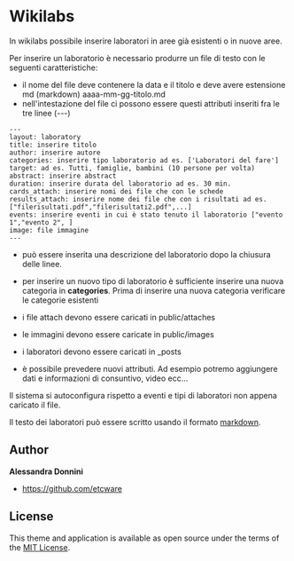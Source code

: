 # Wikilabs

In wikilabs possibile inserire laboratori in aree già esistenti o in nuove aree.

Per inserire un laboratorio è necessario produrre un file di testo con le seguenti caratteristiche:

* il nome del file deve contenere la data e il titolo e deve avere estensione md (markdown) aaaa-mm-gg-titolo.md
* nell'intestazione del file ci possono essere questi attributi inseriti fra le tre linee (---)

```
---
layout: laboratory
title: inserire titolo
author: inserire autore 
categories: inserire tipo laboratorio ad es. ['Laboratori del fare']
target: ad es. Tutti, famiglie, bambini (10 persone per volta)
abstract: inserire abstract
duration: inserire durata del laboratorio ad es. 30 min.
cards_attach: inserire nomi dei file che con le schede
results_attach: inserire nome dei file che con i risultati ad es. ["filerisultati.pdf","filerisultati2.pdf",...]
events: inserire eventi in cui è stato tenuto il laboratorio ["evento 1","evento 2", ]
image: file immagine
---
```
* può essere inserita una descrizione del laboratorio dopo la chiusura delle linee.

* per inserire un nuovo tipo di laboratorio è sufficiente inserire una nuova categoria in **categories**. Prima di inserire una nuova categoria verificare le categorie esistenti

* i file attach devono essere caricati in public/attaches

* le immagini devono essere caricate in public/images

* i laboratori devono essere caricati in _posts

* è possibile prevedere nuovi attributi. Ad esempio potremo aggiungere dati e informazioni di consuntivo, video ecc...

Il sistema si autoconfigura rispetto a eventi e tipi di laboratori non appena caricato il file.

Il testo dei laboratori può essere scritto usando il formato [markdown](https://docs.github.com/en/get-started/writing-on-github/getting-started-with-writing-and-formatting-on-github/basic-writing-and-formatting-syntax). 

## Author

**Alessandra Donnini**
- <https://github.com/etcware>

## License

This theme and application is available as open source under the terms of the [MIT
License](https://github.com/Dopolavoro-Matematico/dopolavoro-matematico.github.io/blob/main/LICENSE.md).


